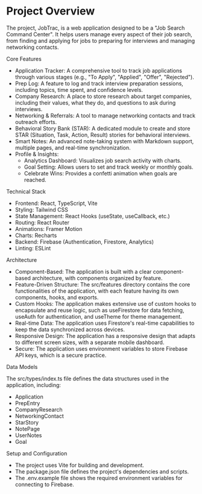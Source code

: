 #  Project Overview

  The project, JobTrac, is a web application designed to be a "Job Search Command Center". It helps users manage every aspect of their job search, from finding and applying for jobs to
  preparing for interviews and managing networking contacts.

  Core Features

   * Application Tracker: A comprehensive tool to track job applications through various stages (e.g., "To Apply", "Applied", "Offer", "Rejected").
   * Prep Log: A feature to log and track interview preparation sessions, including topics, time spent, and confidence levels.
   * Company Research: A place to store research about target companies, including their values, what they do, and questions to ask during interviews.
   * Networking & Referrals: A tool to manage networking contacts and track outreach efforts.
   * Behavioral Story Bank (STAR): A dedicated module to create and store STAR (Situation, Task, Action, Result) stories for behavioral interviews.
   * Smart Notes: An advanced note-taking system with Markdown support, multiple pages, and real-time synchronization.
   * Profile & Insights:
       * Analytics Dashboard: Visualizes job search activity with charts.
       * Goal Setting: Allows users to set and track weekly or monthly goals.
       * Celebrate Wins: Provides a confetti animation when goals are reached.

  Technical Stack

   * Frontend: React, TypeScript, Vite
   * Styling: Tailwind CSS
   * State Management: React Hooks (useState, useCallback, etc.)
   * Routing: React Router
   * Animations: Framer Motion
   * Charts: Recharts
   * Backend: Firebase (Authentication, Firestore, Analytics)
   * Linting: ESLint

  Architecture

   * Component-Based: The application is built with a clear component-based architecture, with components organized by feature.
   * Feature-Driven Structure: The src/features directory contains the core functionalities of the application, with each feature having its own components, hooks, and exports.
   * Custom Hooks: The application makes extensive use of custom hooks to encapsulate and reuse logic, such as useFirestore for data fetching, useAuth for authentication, and useTheme for theme
     management.
   * Real-time Data: The application uses Firestore's real-time capabilities to keep the data synchronized across devices.
   * Responsive Design: The application has a responsive design that adapts to different screen sizes, with a separate mobile dashboard.
   * Secure: The application uses environment variables to store Firebase API keys, which is a secure practice.

  Data Models

  The src/types/index.ts file defines the data structures used in the application, including:

   * Application
   * PrepEntry
   * CompanyResearch
   * NetworkingContact
   * StarStory
   * NotePage
   * UserNotes
   * Goal

  Setup and Configuration

   * The project uses Vite for building and development.
   * The package.json file defines the project's dependencies and scripts.
   * The .env.example file shows the required environment variables for connecting to Firebase.